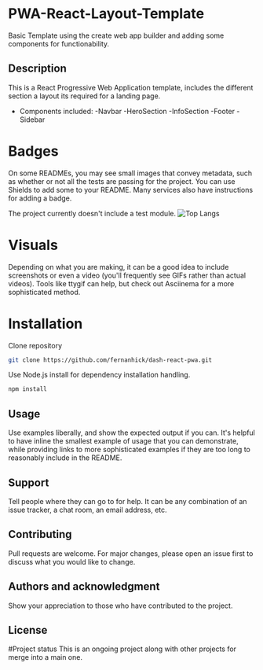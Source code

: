 # PWA-React-Layout-Template

Basic Template using the create web app builder and adding some components for functionability.

## Description

This is a React Progressive Web Application template, includes the different section a layout its required for a landing page.

- Components included:
  -Navbar
  -HeroSection
  -InfoSection
  -Footer
  -Sidebar

# Badges

On some READMEs, you may see small images that convey metadata, such as whether or not all the tests are passing for the project. You can use Shields to add some to your README. Many services also have instructions for adding a badge.

The project currently doesn't include a test module.
![Top Langs](https://github-readme-stats.vercel.app/api/top-langs/?username=fernanhick&theme=tokyonight)

# Visuals

Depending on what you are making, it can be a good idea to include screenshots or even a video (you'll frequently see GIFs rather than actual videos). Tools like ttygif can help, but check out Asciinema for a more sophisticated method.

# Installation

Clone repository

```bash
git clone https://github.com/fernanhick/dash-react-pwa.git
```

Use Node.js install for dependency installation handling.

```bash
npm install
```

## Usage

Use examples liberally, and show the expected output if you can. It's helpful to have inline the smallest example of usage that you can demonstrate, while providing links to more sophisticated examples if they are too long to reasonably include in the README.

## Support

Tell people where they can go to for help. It can be any combination of an issue tracker, a chat room, an email address, etc.

## Contributing

Pull requests are welcome. For major changes, please open an issue first to discuss what you would like to change.

## Authors and acknowledgment

Show your appreciation to those who have contributed to the project.

## License

#Project status
This is an ongoing project along with other projects for merge into a main one.
